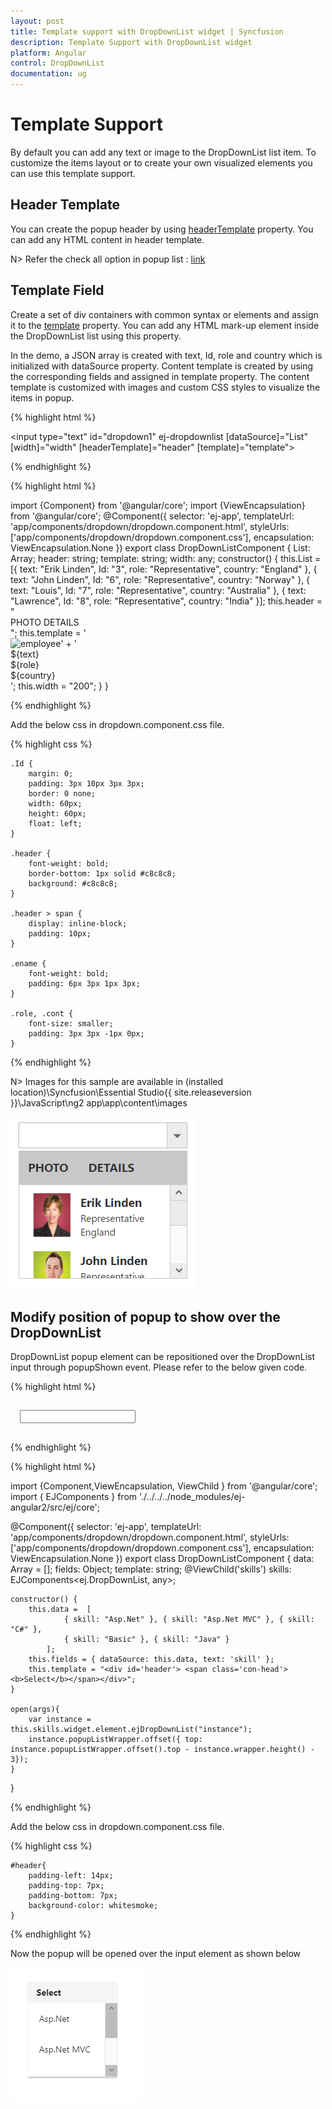```yaml
---
layout: post
title: Template support with DropDownList widget | Syncfusion
description: Template Support with DropDownList widget
platform: Angular
control: DropDownList
documentation: ug
---
```


# Template Support

By default you can add any text or image to the DropDownList list item. To customize the items layout or to create your own visualized elements you can use this template support.

## Header Template

You can create the popup header by using [headerTemplate](http://helpjs.syncfusion.com/api/js/ejdropdownlist#members:headertemplate) property. You can add any HTML content in header template.

N> Refer the check all option in popup list : [link](http://help.syncfusion.com/js/dropdownlist/howto#add-check-all-option-in-popup-list)

## Template Field

Create a set of div containers with common syntax or elements and assign it to the [template](http://helpjs.syncfusion.com/api/js/ejdropdownlist#members:template) property. You can add any HTML mark-up element inside the DropDownList list using this property.

In the demo, a JSON array is created with text, Id, role and country which is initialized with dataSource property. Content template is created by using the corresponding fields and assigned in template property. The content template is customized with images and custom CSS styles to visualize the items in popup.

{% highlight html %}

<input type="text" id="dropdown1" ej-dropdownlist [dataSource]="List" [width]="width" [headerTemplate]="header" [template]="template">
	 
{% endhighlight %}

{% highlight html %}

import {Component} from '@angular/core';
import {ViewEncapsulation} from '@angular/core';
@Component({
selector: 'ej-app',
templateUrl: 'app/components/dropdown/dropdown.component.html',
styleUrls: ['app/components/dropdown/dropdown.component.css'],
encapsulation: ViewEncapsulation.None
})
export class DropDownListComponent {
   	List: Array<Object>;
    header: string;
    template: string;
    width: any;
    constructor() {
        this.List = [{
            text: "Erik Linden",
            Id: "3",
            role: "Representative",
            country: "England"
             }, {
                text: "John Linden",
                Id: "6",
                role: "Representative",
                country: "Norway"
            }, {
                text: "Louis",
                Id: "7",
                role: "Representative",
                country: "Australia"
            }, {
                text: "Lawrence",
                Id: "8",
                role: "Representative",
                country: "India"
        }];
        this.header = "<div class='header'><span>PHOTO</span> <span>DETAILS</span></div>";
        this.template = '<div><img class="Id" src="Employee/${Id}.png" alt="employee"/>' + '<div class="ename"> ${text} </div><div class="role"> ${role} </div><div class="cont"> ${country} </div></div>';
        this.width = "200";
    }
}

{% endhighlight %}

Add the below css in dropdown.component.css file.

{% highlight css %}
	
    .Id {
        margin: 0;
        padding: 3px 10px 3px 3px;
        border: 0 none;
        width: 60px;
        height: 60px;
        float: left;
    }
    
    .header {
        font-weight: bold;
        border-bottom: 1px solid #c8c8c8;
        background: #c8c8c8;
    }
    
    .header > span {
        display: inline-block;
        padding: 10px;
    }
    
    .ename {
        font-weight: bold;
        padding: 6px 3px 1px 3px;
    }
    
    .role, .cont {
        font-size: smaller;
        padding: 3px 3px -1px 0px;
    }
		 
{% endhighlight %}

N> Images for this sample are available in (installed location)\Syncfusion\Essential Studio\{{ site.releaseversion }}\JavaScript\ng2 app\app\content\images<br/>

![template](TemplateSupport_images/TemplateSupport_img1.png)

## Modify position of popup to show over the DropDownList

DropDownList popup element can be repositioned over the DropDownList input through popupShown event. Please refer to the below given code.

{% highlight html %}

<div style="padding:3%;">
<input #skills id="skillsets" ej-dropdownlist [dataSource]="data" [fields]="fields" watermarkText="Select type"  [headerTemplate]="template" (popupShown)="open($event)" />
</div>
	 
{% endhighlight %}

{% highlight html %}

import {Component,ViewEncapsulation, ViewChild } from '@angular/core';
import { EJComponents } from './../../../node_modules/ej-angular2/src/ej/core';

@Component({
selector: 'ej-app',
templateUrl: 'app/components/dropdown/dropdown.component.html',
styleUrls: ['app/components/dropdown/dropdown.component.css'],
encapsulation: ViewEncapsulation.None
})
export class DropDownListComponent {
  data: Array<Object> = [];
    fields: Object;
    template: string; 
    @ViewChild('skills') skills: EJComponents<ej.DropDownList, any>;

    constructor() {
        this.data =  [
                { skill: "Asp.Net" }, { skill: "Asp.Net MVC" }, { skill: "C#" },
                { skill: "Basic" }, { skill: "Java" }
            ];
        this.fields = { dataSource: this.data, text: 'skill' };
        this.template = "<div id='header'> <span class='con-head'><b>Select</b></span></div>";
    }

    open(args){
        var instance = this.skills.widget.element.ejDropDownList("instance"); 
        instance.popupListWrapper.offset({ top: instance.popupListWrapper.offset().top - instance.wrapper.height() - 3});
    }
}

{% endhighlight %}

Add the below css in dropdown.component.css file.

{% highlight css %}
	
    #header{
        padding-left: 14px;
        padding-top: 7px;
        padding-bottom: 7px;
        background-color: whitesmoke;
    }
   
{% endhighlight %}

Now the popup will be opened over the input element as shown below

![position](TemplateSupport_images/TemplateSupport_img2.png)